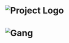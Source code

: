 # ![Project Logo](https://fontmeme.com/permalink/211109/d3eb77c0af8f9ce4bc56b016e62bc3b0.png)

# ![Gang](https://www.sideshow.com/storage/product-images/907476/core-rangers-green-ranger-six-pack_mighty-morphin-power-rangers_silo.png)



